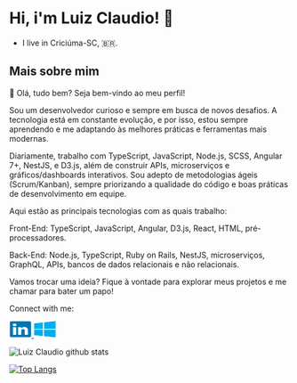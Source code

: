 # Hi, i'm Luiz Claudio! :wave:

- I live in Criciúma-SC, :brazil:.

## Mais sobre mim

👋 Olá, tudo bem? Seja bem-vindo ao meu perfil!

Sou um desenvolvedor curioso e sempre em busca de novos desafios. A tecnologia está em constante evolução, e por isso, estou sempre aprendendo e me adaptando às melhores práticas e ferramentas mais modernas.

Diariamente, trabalho com TypeScript, JavaScript, Node.js, SCSS, Angular 7+, NestJS, e D3.js, além de construir APIs, microserviços e gráficos/dashboards interativos. Sou adepto de metodologias ágeis (Scrum/Kanban), sempre priorizando a qualidade do código e boas práticas de desenvolvimento em equipe.

Aqui estão as principais tecnologias com as quais trabalho:

Front-End: TypeScript, JavaScript, Angular, D3.js, React, HTML, pré-processadores.

Back-End: Node.js, TypeScript, Ruby on Rails, NestJS, microserviços, GraphQL, APIs, bancos de dados relacionais e não relacionais.

Vamos trocar uma ideia? Fique à vontade para explorar meus projetos e me chamar para bater um papo!

Connect with me:

<a href="https://www.linkedin.com/in/lclaudiolc/" target="_blank">
        <img height="30" width="40" src="https://raw.githubusercontent.com/devicons/devicon/master/icons/linkedin/linkedin-original.svg" alt="Linkdin" style="max-width: 100%;">
    </a>
    
<a href="mailto:luiz.claudiolc@outlook.com" target="_blank">
        <img height="30" width="40" src="https://raw.githubusercontent.com/devicons/devicon/master/icons/windows8/windows8-original.svg" alt="email" style="max-width: 100%;">
    </a>


![Luiz Claudio github stats](https://github-readme-stats.vercel.app/api?username=luizclaudiolc&show_icons=true&theme=dark)

[![Top Langs](https://github-readme-stats.vercel.app/api/top-langs/?username=luizclaudiolc&layout=compact)](https://github.com/luizclaudiolc/github-readme-stats)
